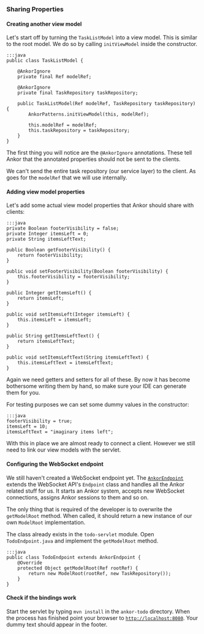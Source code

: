 ### Sharing Properties

#### Creating another view model

Let's start off by turning the `TaskListModel` into a view model. 
This is similar to the root model.
We do so by calling `initViewModel` inside the constructor.

    :::java
    public class TaskListModel {
        
        @AnkorIgnore
        private final Ref modelRef;
    
        @AnkorIgnore
        private final TaskRepository taskRepository;
        
        public TaskListModel(Ref modelRef, TaskRepository taskRepository) {
            AnkorPatterns.initViewModel(this, modelRef);
            
            this.modelRef = modelRef;
            this.taskRepository = taskRepository;
        }
    }
    
The first thing you will notice are the `@AnkorIgnore` annotations. 
These tell Ankor that the annotated properties should not be sent to the clients.  

We can't send the entire task repository (our service layer) to the client.
As goes for the `modelRef` that we will use internally.

#### Adding view model properties

Let's add some actual view model properties that Ankor should share with clients:

    :::java
    private Boolean footerVisibility = false;
    private Integer itemsLeft = 0;
    private String itemsLeftText;
    
    public Boolean getFooterVisibility() {
        return footerVisibility;
    }

    public void setFooterVisibility(Boolean footerVisibility) {
        this.footerVisibility = footerVisibility;
    }
    
    public Integer getItemsLeft() {
        return itemsLeft;
    }

    public void setItemsLeft(Integer itemsLeft) {
        this.itemsLeft = itemsLeft;
    }
    
    public String getItemsLeftText() {
        return itemsLeftText;
    }

    public void setItemsLeftText(String itemsLeftText) {
        this.itemsLeftText = itemsLeftText;
    }
    
Again we need getters and setters for all of these. 
By now it has become bothersome writing them by hand, so make sure your IDE can generate them for you.

For testing purposes we can set some dummy values in the constructor:

    :::java
    footerVisibility = true;
    itemsLeft = 10;
    itemsLeftText = "imaginary items left";
    
With this in place we are almost ready to connect a client. 
However we still need to link our view models with the servlet.
    
#### Configuring the WebSocket endpoint 

We still haven't created a WebSocket endpoint yet.
The [`AnkorEndpoint`][1] extends the WebSocket API's `Endpoint` class and handles all the Ankor related stuff for us.
It starts an Ankor system, accepts new WebSocket connections, assigns Ankor sessions to them and so on.

The only thing that is required of the developer is to overwrite the `getModelRoot` method. 
When called, it should return a new instance of our own `ModelRoot` implementation.

The class already exists in the `todo-servlet` module.
Open `TodoEndpoint.java` and implement the `getModelRoot` method.
    
    :::java
    public class TodoEndpoint extends AnkorEndpoint {
        @Override
        protected Object getModelRoot(Ref rootRef) {
            return new ModelRoot(rootRef, new TaskRepository());
        }
    }
    
#### Check if the bindings work
    
Start the servlet by typing `mvn install` in the `ankor-todo` directory.
When the process has finished point your browser to [`http://localhost:8080`](http://localhost:8080).
Your dummy text should appear in the footer.

[1]: #linkToDocu
